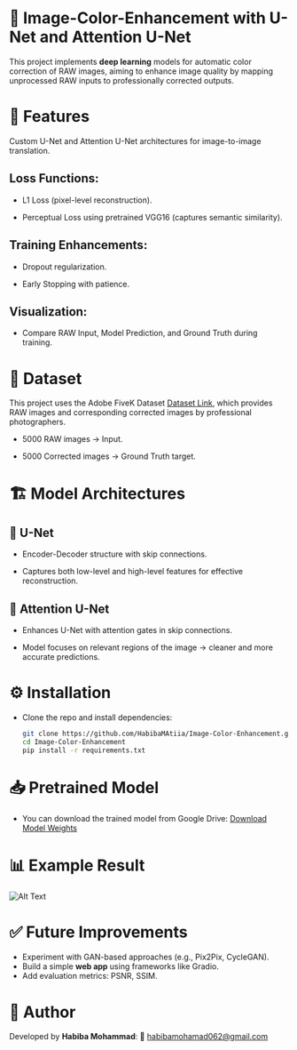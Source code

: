 # 🔮 Image-Color-Enhancement with U-Net and Attention U-Net
This project implements **deep learning** models for automatic color correction of RAW images, aiming to enhance image quality by mapping unprocessed RAW inputs to professionally corrected outputs.

# 🚀 Features

Custom U-Net and Attention U-Net architectures for image-to-image translation.

## Loss Functions:

- L1 Loss (pixel-level reconstruction).

- Perceptual Loss using pretrained VGG16 (captures semantic similarity).

## Training Enhancements:

- Dropout regularization.

- Early Stopping with patience.

## Visualization: 
- Compare RAW Input, Model Prediction, and Ground Truth during training.

# 📂 Dataset

This project uses the Adobe FiveK Dataset [Dataset Link](https://www.kaggle.com/datasets/ahmedmohmedbalta/mitabovefivek), which provides RAW images and corresponding corrected images by professional photographers.

- 5000 RAW images → Input.

- 5000 Corrected images → Ground Truth target.

# 🏗 Model Architectures
## 🔹 U-Net

- Encoder-Decoder structure with skip connections.

- Captures both low-level and high-level features for effective reconstruction.

## 🔹 Attention U-Net

- Enhances U-Net with attention gates in skip connections.

- Model focuses on relevant regions of the image → cleaner and more accurate predictions.

# ⚙️ Installation
- Clone the repo and install dependencies:
  ```bash
  git clone https://github.com/HabibaMAtiia/Image-Color-Enhancement.git
  cd Image-Color-Enhancement
  pip install -r requirements.txt

# 📥 Pretrained Model
- You can download the trained model from Google Drive: [Download Model Weights](https://drive.google.com/file/d/1Wzg0vm8FRT6IvcLYI6qNLZo8JD8jkasj/view?usp=sharing)

# 📊 Example Result
![Alt Text](result/result.png)

# ✅ Future Improvements

- Experiment with GAN-based approaches (e.g., Pix2Pix, CycleGAN).
- Build a simple **web app** using frameworks like Gradio.
- Add evaluation metrics: PSNR, SSIM.

# 👤 Author
Developed by **Habiba Mohammad**:
📩 habibamohamad062@gmail.com


